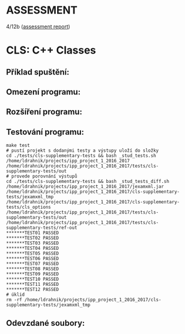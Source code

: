 ASSESSMENT 
==========

4/12b ([assessment report](https://github.com/ldrahnik/ipp_project_1_2016_2017/issues/34))

CLS: C++ Classes
================

## Příklad spuštění:

## Omezení programu:

## Rozšíření programu:

## Testování programu:

```
make test
# pustí projekt s dodanými testy a výstupy uloží do složky
cd ./tests/cls-supplementary-tests && bash _stud_tests.sh  /home/ldrahnik/projects/ipp_project_1_2016_2017 /home/ldrahnik/projects/ipp_project_1_2016_2017/tests/cls-supplementary-tests/out
# provede porovnání výstupů
cd ./tests/cls-supplementary-tests && bash _stud_tests_diff.sh  /home/ldrahnik/projects/ipp_project_1_2016_2017/jexamxml.jar /home/ldrahnik/projects/ipp_project_1_2016_2017/cls-supplementary-tests/jexamxml_tmp /home/ldrahnik/projects/ipp_project_1_2016_2017/cls-supplementary-tests/cls_options /home/ldrahnik/projects/ipp_project_1_2016_2017/tests/cls-supplementary-tests/out /home/ldrahnik/projects/ipp_project_1_2016_2017/tests/cls-supplementary-tests/ref-out
*******TEST01 PASSED
*******TEST02 PASSED
*******TEST03 PASSED
*******TEST04 PASSED
*******TEST05 PASSED
*******TEST06 PASSED
*******TEST07 PASSED
*******TEST08 PASSED
*******TEST09 PASSED
*******TEST10 PASSED
*******TEST11 PASSED
*******TEST12 PASSED
# úklid
rm -rf /home/ldrahnik/projects/ipp_project_1_2016_2017/cls-supplementary-tests/jexamxml_tmp
```

## Odevzdané soubory:
